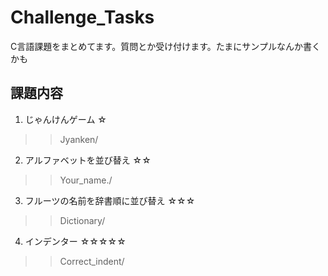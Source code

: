 # Challenge_Tasks

C言語課題をまとめてます。質問とか受け付けます。たまにサンプルなんか書くかも

## 課題内容

1. じゃんけんゲーム  ☆  
>> Jyanken/  
2. アルファベットを並び替え  ☆☆  
>> Your_name./  
3. フルーツの名前を辞書順に並び替え  ☆☆☆  
>> Dictionary/  
4. インデンター  ☆☆☆☆☆  
>> Correct_indent/  
